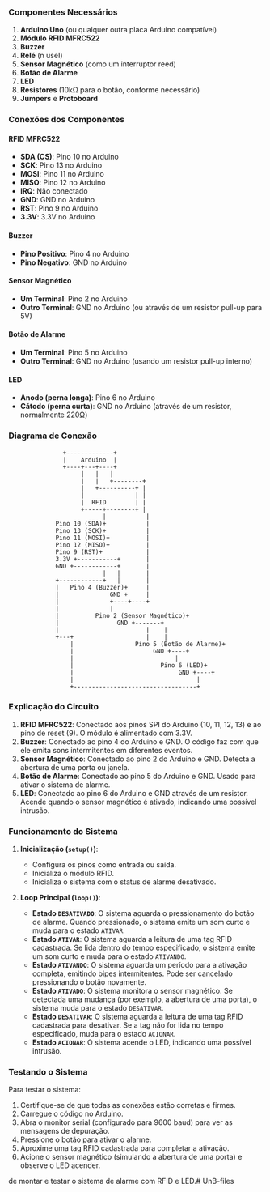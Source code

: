 
### Componentes Necessários
1. **Arduino Uno** (ou qualquer outra placa Arduino compatível)
2. **Módulo RFID MFRC522**
3. **Buzzer**
4. **Relé** (n useI)
5. **Sensor Magnético** (como um interruptor reed)
6. **Botão de Alarme**
7. **LED**
8. **Resistores** (10kΩ para o botão, conforme necessário)
9. **Jumpers** e **Protoboard**

### Conexões dos Componentes

#### RFID MFRC522
- **SDA (CS)**: Pino 10 no Arduino
- **SCK**: Pino 13 no Arduino
- **MOSI**: Pino 11 no Arduino
- **MISO**: Pino 12 no Arduino
- **IRQ**: Não conectado
- **GND**: GND no Arduino
- **RST**: Pino 9 no Arduino
- **3.3V**: 3.3V no Arduino

#### Buzzer
- **Pino Positivo**: Pino 4 no Arduino
- **Pino Negativo**: GND no Arduino

#### Sensor Magnético
- **Um Terminal**: Pino 2 no Arduino
- **Outro Terminal**: GND no Arduino (ou através de um resistor pull-up para 5V)

#### Botão de Alarme
- **Um Terminal**: Pino 5 no Arduino
- **Outro Terminal**: GND no Arduino (usando um resistor pull-up interno)

#### LED
- **Anodo (perna longa)**: Pino 6 no Arduino
- **Cátodo (perna curta)**: GND no Arduino (através de um resistor, normalmente 220Ω)

### Diagrama de Conexão

```plaintext (THANKS CHATGPT FOR THIS)
               +-------------+
               |    Arduino  |
               +----+---+----+
                    |   |   |
                    |   |   +--------+
                    |   +----------+ |
                    |              | |
                    |  RFID        | |
                    +-----+--------+ |
                          |           |
             Pino 10 (SDA)+           |
             Pino 13 (SCK)+           |
             Pino 11 (MOSI)+          |
             Pino 12 (MISO)+          |
             Pino 9 (RST)+            |
             3.3V +-----------+       |
             GND +------------+       |
                          |   |       |
             +------------+   |       |
             |   Pino 4 (Buzzer)+     |
             |              GND +     |
             |              +----+----+
             |              |
             |          Pino 2 (Sensor Magnético)+
             |                GND +-------+
             |                        |    |
             +---+                    |    |
                 |                 Pino 5 (Botão de Alarme)+
                 |                      GND +----+
                 |                            |
                 |                        Pino 6 (LED)+
                 |                             GND +----+
                 |                                  |
                 +----------------------------------+
```

### Explicação do Circuito

1. **RFID MFRC522**: Conectado aos pinos SPI do Arduino (10, 11, 12, 13) e ao pino de reset (9). O módulo é alimentado com 3.3V.
2. **Buzzer**: Conectado ao pino 4 do Arduino e GND. O código faz com que ele emita sons intermitentes em diferentes eventos.
3. **Sensor Magnético**: Conectado ao pino 2 do Arduino e GND. Detecta a abertura de uma porta ou janela.
4. **Botão de Alarme**: Conectado ao pino 5 do Arduino e GND. Usado para ativar o sistema de alarme.
5. **LED**: Conectado ao pino 6 do Arduino e GND através de um resistor. Acende quando o sensor magnético é ativado, indicando uma possível intrusão.

### Funcionamento do Sistema

1. **Inicialização (`setup()`)**:
   - Configura os pinos como entrada ou saída.
   - Inicializa o módulo RFID.
   - Inicializa o sistema com o status de alarme desativado.

2. **Loop Principal (`loop()`)**:
   - **Estado `DESATIVADO`**: O sistema aguarda o pressionamento do botão de alarme. Quando pressionado, o sistema emite um som curto e muda para o estado `ATIVAR`.
   - **Estado `ATIVAR`**: O sistema aguarda a leitura de uma tag RFID cadastrada. Se lida dentro do tempo especificado, o sistema emite um som curto e muda para o estado `ATIVANDO`.
   - **Estado `ATIVANDO`**: O sistema aguarda um período para a ativação completa, emitindo bipes intermitentes. Pode ser cancelado pressionando o botão novamente.
   - **Estado `ATIVADO`**: O sistema monitora o sensor magnético. Se detectada uma mudança (por exemplo, a abertura de uma porta), o sistema muda para o estado `DESATIVAR`.
   - **Estado `DESATIVAR`**: O sistema aguarda a leitura de uma tag RFID cadastrada para desativar. Se a tag não for lida no tempo especificado, muda para o estado `ACIONAR`.
   - **Estado `ACIONAR`**: O sistema acende o LED, indicando uma possível intrusão.

### Testando o Sistema
Para testar o sistema:
1. Certifique-se de que todas as conexões estão corretas e firmes.
2. Carregue o código no Arduino.
3. Abra o monitor serial (configurado para 9600 baud) para ver as mensagens de depuração.
4. Pressione o botão para ativar o alarme.
5. Aproxime uma tag RFID cadastrada para completar a ativação.
6. Acione o sensor magnético (simulando a abertura de uma porta) e observe o LED acender.

 de montar e testar o sistema de alarme com RFID e LED.# UnB-files
